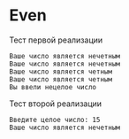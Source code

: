 # Even

Тест первой реализации
```
Ваше число является нечетным
Ваше число является нечетным
Ваше число является четным
Ваше число является четным
Вы ввели нецелое число
```
Тест второй реализации
```
Введите целое число: 15
Ваше число является нечетным
```
